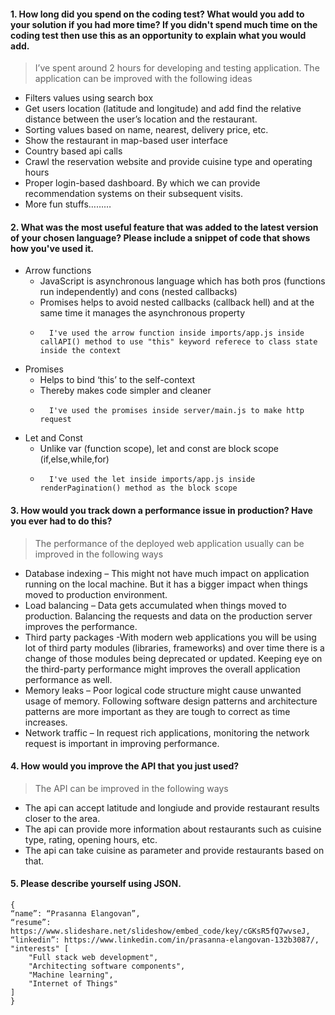 #### 1. How long did you spend on the coding test? What would you add to your solution if you had more time? If you didn't spend much time on the coding test then use this as an opportunity to explain what you would add.
> I’ve spent around 2 hours for developing and testing application. The application can be improved with the following ideas
* Filters values using search box
* Get users location (latitude and longitude) and add find the relative distance between the user’s location and the restaurant. 
* Sorting values based on name, nearest, delivery price, etc.
* Show the restaurant in map-based user interface
* Country based api calls
* Crawl the reservation website and provide cuisine type and operating hours
* Proper login-based dashboard. By which we can provide recommendation systems on their subsequent visits.
* More fun stuffs………

#### 2.	What was the most useful feature that was added to the latest version of your chosen language? Please include a snippet of code that shows how you've used it.
* Arrow functions
    * JavaScript is asynchronous language which has both pros (functions run independently) and cons (nested callbacks)
    * Promises helps to avoid nested callbacks (callback hell) and at the same time it manages the asynchronous property
    *       I've used the arrow function inside imports/app.js inside callAPI() method to use "this" keyword referece to class state inside the context
* Promises
    * Helps to bind ‘this’ to the self-context
    * Thereby makes code simpler and cleaner
    *       I've used the promises inside server/main.js to make http request
* Let and Const
    * Unlike var (function scope), let and const are block scope (if,else,while,for)
    *       I've used the let inside imports/app.js inside renderPagination() method as the block scope

#### 3.	How would you track down a performance issue in production? Have you ever had to do this?
> The performance of the deployed web application usually can be improved in the following ways
 * Database indexing – This might not have much impact on application running on the local machine. But it has a bigger impact when things moved to production environment.
 * Load balancing – Data gets accumulated when things moved to production. Balancing the requests and data on the production server improves the performance.
 * Third party packages -With modern web applications you will be using lot of third party modules (libraries, frameworks) and over time there is a change of those modules being deprecated or updated. Keeping eye on the third-party performance might improves the overall application performance as well.
 * Memory leaks – Poor logical code structure might cause unwanted usage of memory. Following software design patterns and architecture patterns are more important as they are tough to correct as time increases.
 * Network traffic – In request rich applications, monitoring the network request is important in improving performance.
 
 #### 4.	How would you improve the API that you just used?
> The API can be improved in the following ways
* The api can accept latitude and longiude and provide restaurant results closer to the area.
* The api can provide more information about restaurants such as cuisine type, rating, opening hours, etc.
* The api can take cuisine as parameter and provide restaurants based on that.

#### 5.	Please describe yourself using JSON.

```
{
“name”: “Prasanna Elangovan”,
“resume”: https://www.slideshare.net/slideshow/embed_code/key/cGKsR5fQ7wvseJ,
“linkedin”: https://www.linkedin.com/in/prasanna-elangovan-132b3087/,
"interests" [
    "Full stack web development",
    "Architecting software components",
    "Machine learning",
    "Internet of Things"
]
}
```
